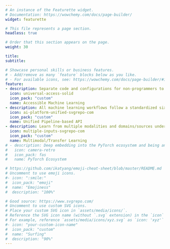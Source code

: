 ```yaml
---
# An instance of the Featurette widget.
# Documentation: https://wowchemy.com/docs/page-builder/
widget: featurette

# This file represents a page section.
headless: true

# Order that this section appears on the page.
weight: 30

title: 
subtitle:

# Showcase personal skills or business features.
# - Add/remove as many `feature` blocks below as you like.
# - For available icons, see: https://wowchemy.com/docs/page-builder/#icons
feature:
- description: Separate code and configurations for non-programmers to configure systems without coding.
  icon: universal-access-solid
  icon_pack: "custom"
  name: Accessible Machine Learning
- description: All machine learning workflows follow a standardized six-step pipeline.
  icon: ai-platform-unified-svgrepo-com
  icon_pack: "custom"
  name: Unified Pipeline-based API
- description: Learn from multiple modalities and domains/sources under one roof.
  icon: multiple-inputs-svgrepo-com
  icon_pack: "custom"
  name: Multimodal/Transfer Learning
# - description: Deep embedding into the PyTorch ecosystem and being an official member of it.
#   icon: camera-retro
#   icon_pack: fas
#   name: PyTorch Ecosystem

# https://github.com/ikatyang/emoji-cheat-sheet/blob/master/README.md
# Uncomment to use emoji icons.
#- icon: ":smile:"
#  icon_pack: "emoji"
#  name: "Emojiness"
#  description: "100%"  

# Good source: https://www.svgrepo.com/ 
# Uncomment to use custom SVG icons.
# Place your custom SVG icon in `assets/media/icons/`.
# Reference the SVG icon name (without `.svg` extension) in the `icon` field.
# For example, reference `assets/media/icons/xyz.svg` as `icon: 'xyz'`
#- icon: "your-custom-icon-name"
#  icon_pack: "custom"
#  name: "Surfing"
#  description: "90%"
---
```

